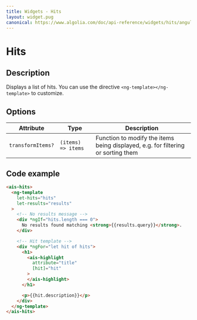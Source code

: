 ```yaml
---
title: Widgets - Hits
layout: widget.pug
canonical: https://www.algolia.com/doc/api-reference/widgets/hits/angular/
---
```


# Hits

## Description

Displays a list of hits.
You can use the directive `<ng-template></ng-template>` to customize.

## Options

| Attribute         | Type               | Description
| -                 | -                  | -
| `transformItems?` | `(items) => items` | Function to modify the items being displayed, e.g. for filtering or sorting them

## Code example

```html
<ais-hits>
  <ng-template
    let-hits="hits"
    let-results="results"
  >
    <!-- No results message -->
    <div *ngIf="hits.length === 0">
      No results found matching <strong>{{results.query}}</strong>.
    </div>

    <!-- Hit template -->
    <div *ngFor="let hit of hits">
      <h1>
        <ais-highlight
          attribute="title"
          [hit]="hit"
        >
        </ais-highlight>
      </h1>

      <p>{{hit.description}}</p>
    </div>
  </ng-template>
</ais-hits>
```

